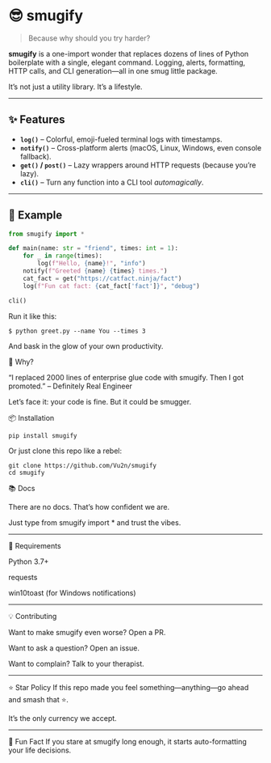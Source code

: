# 😎 smugify

> Because why should you try harder?

**smugify** is a one-import wonder that replaces dozens of lines of Python boilerplate with a single, elegant command. Logging, alerts, formatting, HTTP calls, and CLI generation—all in one smug little package.

It’s not just a utility library. It’s a lifestyle.

---

## ✨ Features

- **`log()`** – Colorful, emoji-fueled terminal logs with timestamps.
- **`notify()`** – Cross-platform alerts (macOS, Linux, Windows, even console fallback).
- **`get()` / `post()`** – Lazy wrappers around HTTP requests (because you’re lazy).
- **`cli()`** – Turn any function into a CLI tool *automagically*.

---

## 🧪 Example

```python
from smugify import *

def main(name: str = "friend", times: int = 1):
    for _ in range(times):
        log(f"Hello, {name}!", "info")
    notify(f"Greeted {name} {times} times.")
    cat_fact = get("https://catfact.ninja/fact")
    log(f"Fun cat fact: {cat_fact['fact']}", "debug")

cli()
```

Run it like this:
```
$ python greet.py --name You --times 3
```
And bask in the glow of your own productivity.

🤔 Why?

“I replaced 2000 lines of enterprise glue code with smugify. Then I got promoted.”
– Definitely Real Engineer

Let’s face it: your code is fine. But it could be smugger.

📦 Installation
```
pip install smugify
```
Or just clone this repo like a rebel:
```
git clone https://github.com/Vu2n/smugify
cd smugify
```

📚 Docs

There are no docs. That’s how confident we are.

Just type from smugify import * and trust the vibes.

---

🐍 Requirements

Python 3.7+

requests

win10toast (for Windows notifications)

---

💡 Contributing

Want to make smugify even worse? Open a PR.

Want to ask a question? Open an issue.

Want to complain? Talk to your therapist.

---

⭐ Star Policy
If this repo made you feel something—anything—go ahead and smash that ⭐.

It’s the only currency we accept.

---

🧠 Fun Fact
If you stare at smugify long enough, it starts auto-formatting your life decisions.